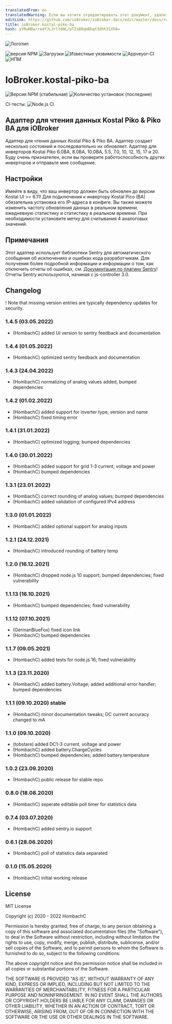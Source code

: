 ```yaml
---
translatedFrom: en
translatedWarning: Если вы хотите отредактировать этот документ, удалите поле «translationFrom», в противном случае этот документ будет снова автоматически переведен
editLink: https://github.com/ioBroker/ioBroker.docs/edit/master/docs/ru/adapterref/iobroker.kostal-piko-ba/README.md
title: ioBroker.kostal-piko-ba
hash: yYRwHBw/re4fJL3rlt6NL/pTZsB0qmBhqt3dhh31Xh8=
---
```

![Логотип](../../../en/adapterref/iobroker.kostal-piko-ba/admin/picoba.png)

![версия NPM](http://img.shields.io/npm/v/iobroker.kostal-piko-ba.svg)
![Загрузки](https://img.shields.io/npm/dm/iobroker.kostal-piko-ba.svg)
![Известные уязвимости](https://snyk.io/test/github/hombach/ioBroker.kostal-piko-ba/badge.svg)
![Appveyor-CI](https://ci.appveyor.com/api/projects/status/github/hombach/ioBroker.kostal-piko-ba?branch=master&svg=true)
![НПМ](https://nodei.co/npm/iobroker.kostal-piko-ba.png?downloads=true)

# IoBroker.kostal-piko-ba
![Версия NPM (стабильная)](http://ioBroker.live/badges/kostal-piko-ba-stable.svg) ![Количество установок (последние)](http://ioBroker.live/badges/kostal-piko-ba-installed.svg)

CI-тесты: ![Node.js CI](https://github.com/hombach/ioBroker.kostal-piko-ba/workflows/Node.js%20CI/badge.svg)

## Адаптер для чтения данных Kostal Piko & Piko BA для iOBroker
Адаптер для чтения данных Kostal Piko & Piko BA. Адаптер создает несколько состояний и последовательно их обновляет.
Адаптер для инверторов Kostal Piko 6.0BA, 8.0BA, 10.0BA, 5.5, 7.0, 10, 12, 15, 17 и 20.
Буду очень признателен, если вы проверите работоспособность других инверторов и отправьте мне сообщение.

## Настройки
Имейте в виду, что ваш инвертор должен быть обновлен до версии Kostal UI >= 6.11! Для подключения к инвертору Kostal Pico (BA) обязательна установка его IP-адреса в конфиге.
Вы также можете изменить частоту обновления данных в реальном времени, ежедневную статистику и статистику в реальном времени.
При необходимости установите метку для считывания 4 аналоговых значений.

## Примечания
Этот адаптер использует библиотеки Sentry для автоматического сообщения об исключениях и ошибках кода разработчикам. Для получения более подробной информации и информации о том, как отключить отчеты об ошибках, см. [Документация по плагину Sentry](https://github.com/ioBroker/plugin-sentry#plugin-sentry)! Отчеты Sentry используются, начиная с js-controller 3.0.

## Changelog

! Note that missing version entries are typically dependency updates for security.

### 1.4.5 (03.05.2022)
* (HombachC) added UI version to sentry feedback and documentation
### 1.4.4 (01.05.2022)
* (HombachC) optimized sentry feedback and documentation
### 1.4.3 (24.04.2022)
* (HombachC) normalizing of analog values added, bumped dependencies
### 1.4.2 (01.02.2022)
* (HombachC) added support for inverter type, version and name
* (HombachC) fixed timing error
### 1.4.1 (31.01.2022)
* (HombachC) optimized logging; bumped dependencies
### 1.4.0 (30.01.2022)
* (HombachC) added support for grid 1-3 current, voltage and power
* (HombachC) bumped dependencies
### 1.3.1 (23.01.2022)
* (HombachC) correct rounding of analog values; bumped dependencies
* (HombachC) added validation of configured IPv4 address
### 1.3.0 (01.01.2022)
* (HombachC) added optional support for analog inputs
### 1.2.1 (24.12.2021)
* (HombachC) introduced rounding of battery temp
### 1.2.0 (16.12.2021)
* (HombachC) dropped node.js 10 support; bumped dependencies; fixed vulnerability
### 1.1.13 (16.10.2021)
* (HombachC) bumped dependencies; fixed vulnerability
### 1.1.12 (07.10.2021)
* (GermanBlueFox) fixed icon link
* (HombachC) bumped dependencies
### 1.1.7 (09.05.2021)
* (HombachC) added tests for node.js 16; fixed vulnerability
### 1.1.3 (23.11.2020)
* (HombachC) added battery.Voltage; added additional error handler; bumped dependencies
### 1.1.1 (09.10.2020) stable
* (HombachC) minor documentation tweaks; DC current accuracy changed to mA
### 1.1.0 (09.10.2020)
* (tobstare) added DC1-3 current, voltage and power
* (HombachC) added battery.ChargeCycles
* (HombachC) bumped dependencies; added battery.temperature
### 1.0.2 (23.09.2020)
* (HombachC) public release for stable repo
### 0.8.0 (18.08.2020)
* (HombachC) seperate editable poll timer for statistics data
### 0.7.4 (03.07.2020)
* (HombachC) added sentry.io support
### 0.6.1 (28.06.2020)
* (HombachC) poll of statistics data separated
### 0.1.0 (15.05.2020)
* (HombachC) initial working release

## License
MIT License

Copyright (c) 2020 - 2022 HombachC

Permission is hereby granted, free of charge, to any person obtaining a copy
of this software and associated documentation files (the "Software"), to deal
in the Software without restriction, including without limitation the rights
to use, copy, modify, merge, publish, distribute, sublicense, and/or sell
copies of the Software, and to permit persons to whom the Software is
furnished to do so, subject to the following conditions:

The above copyright notice and this permission notice shall be included in all
copies or substantial portions of the Software.

THE SOFTWARE IS PROVIDED "AS IS", WITHOUT WARRANTY OF ANY KIND, EXPRESS OR
IMPLIED, INCLUDING BUT NOT LIMITED TO THE WARRANTIES OF MERCHANTABILITY,
FITNESS FOR A PARTICULAR PURPOSE AND NONINFRINGEMENT. IN NO EVENT SHALL THE
AUTHORS OR COPYRIGHT HOLDERS BE LIABLE FOR ANY CLAIM, DAMAGES OR OTHER
LIABILITY, WHETHER IN AN ACTION OF CONTRACT, TORT OR OTHERWISE, ARISING FROM,
OUT OF OR IN CONNECTION WITH THE SOFTWARE OR THE USE OR OTHER DEALINGS IN THE
SOFTWARE.